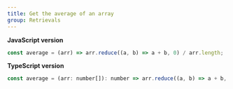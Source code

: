 ```yaml
---
title: Get the average of an array
group: Retrievals
---
```


**JavaScript version**

```js
const average = (arr) => arr.reduce((a, b) => a + b, 0) / arr.length;
```

**TypeScript version**

```js
const average = (arr: number[]): number => arr.reduce((a, b) => a + b, 0) / arr.length;
```
